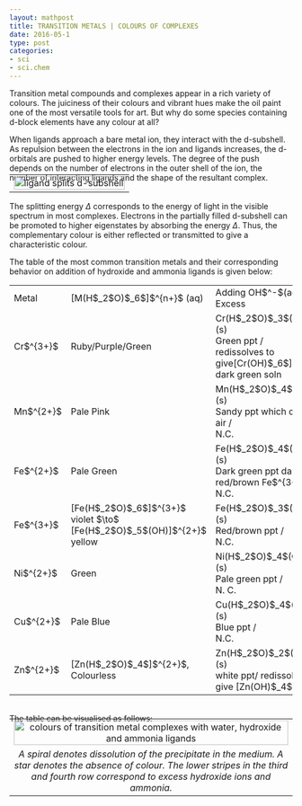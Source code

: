 ```yaml
---
layout: mathpost
title: TRANSITION METALS | COLOURS OF COMPLEXES
date: 2016-05-1 
type: post
categories:
- sci
- sci.chem
---
```


Transition metal compounds and complexes appear in a rich variety of colours. The juiciness of their colours and vibrant hues make the oil paint one of the most versatile tools for art. But why do some species containing d-block elements have any colour at all?

When ligands approach a bare metal ion, they interact with the d-subshell. As repulsion between the electrons in the ion and ligands increases, the d-orbitals are pushed to higher energy levels. The degree of the push depends on the number of electrons in the outer shell of the ion, the number of interacting ligands and the shape of the resultant complex.   
<br />
<table style="margin-top: -45px;" cellpadding="5">
    <tr>
    <td align="center" valign="center">
    <center><img width="100%" src="{{site.baseurl}}/assets/ligand.jpg" alt="ligand splits d-subshell" />
    </center>
    </td>
    </tr>
</table>

The splitting energy $\Delta$ corresponds to the energy of light in the visible spectrum in most complexes. Electrons in the partially filled d-subshell can be promoted to higher eigenstates by absorbing the energy $\Delta$. Thus, the complementary colour is either reflected or transmitted to give a characteristic colour.

The table of the most common transition metals and their corresponding behavior on addition of hydroxide and ammonia ligands is given below:

<table class="tablch" width="100%"> 
<tr><td>Metal</td>
<td>[M(H$_2$O)$_6$]$^{n+}$ (aq)</td>
<td>Adding OH$^-$(aq) /<br/> Excess</td>
<td>Adding NH$_3$(aq) /<br/> Excess</td>
</tr>
<tr><td>Cr$^{3+}$</td>
<td>Ruby/Purple/Green</td>
<td>Cr(H$_2$O)$_3$(OH)$_3$ (s)<br/>Green ppt  /<br/> redissolves to give[Cr(OH)$_6$]$^{3-}$ dark green soln</td>
    <td>Cr(H$_2$O)$_3$(OH)$_3$ (s)<br/>Green ppt  /<br/>lilac soln [Cr(NH$_3$)$_6$]3+</td>
</tr>
<tr><td>Mn$^{2+}$</td>
<td>Pale Pink</td>
<td>Mn(H$_2$O)$_4$(OH)$_2$ (s)<br/>Sandy ppt which darkens in air /<br/> N.C. </td>
<td>Mn(H$_2$O)$_4$(OH)$_2$ (s)<br/>Sandy ppt which darkens in air /<br/> N. C. </td>
</tr>
<tr><td>Fe$^{2+}$</td>
<td>Pale Green</td>
<td>Fe(H$_2$O)$_4$(OH)$_2$ (s)<br/>Dark green ppt darkens to red/brown Fe$^{3+}$  /<br/>  N.C. </td>
<td>Fe(H$_2$O)$_4$(OH)$_2$ (s)<br/>Dark green ppt darkens to red/brown Fe$^{3+}$  /<br/> N.C.</td>
</tr>
<tr><td>Fe$^{3+}$</td>
<td>[Fe(H$_2$O)$_6$]$^{3+}$ violet $\to$ [Fe(H$_2$O)$_5$(OH)]$^{2+}$ yellow</td>
<td>Fe(H$_2$O)$_3$(OH)$_3$ (s)<br/>Red/brown ppt  /<br/> N.C.</td>
<td>Fe(H$_2$O)$_3$(OH)$_3$ (s)<br/>Red/brown ppt  /<br/> N. C. </td>
</tr>
<tr><td>Ni$^{2+}$<br/></td>
<td>Green</td>
<td>Ni(H$_2$O)$_4$(OH)$_2$ (s)<br/>Pale green ppt /<br/> N. C.</td>
<td>Ni(H$_2$O)$_4$(OH)$_2$ (s)<br/>Pale green ppt /<br/> redissolves to pale blue soln [Ni(NH$_3$)$_4$(H$_2$O)$_2$]$^{2+}$ </td>
</tr>
<tr><td>Cu$^{2+}$</td>
<td>Pale Blue</td>
<td>Cu(H$_2$O)$_4$(OH)$_2$­ (s)<br/>Blue ppt /<br/> N.C.</td>
<td>Cu(H$_2$O)$_4$(OH)$_2$ (s)<br/>Blue ppt /<br/> redissolves to deep blue soln [Cu(NH$_3$)$_4$(H$_2$O)$_2$]$^{2+}$</td>
</tr>
<tr><td>Zn$^{2+}$</td>
<td>[Zn(H$_2$O)$_4$]$^{2+}$, Colourless</td>
<td>Zn(H$_2$O)$_2$(OH)$_2$ (s)<br/>white ppt/ redissolves to give [Zn(OH)$_4$]$^{2-}$</td>
    <td>Zn(H$_2$O)$_2$(OH)$_2$ (s)<br/>white ppt /<br/> redissolves to [Zn(NH$_3$)$_4$]$^{2+}$</td>
</tr>
</table>
<br />
The table can be visualised as follows:
<br />
<br />
<table style="margin-top: -25px;" cellpadding="5">
    <tr>
    <td align="center" valign="center">
    <center><img width="100%" src="{{site.baseurl}}/assets/per.svg" alt="colours of transition metal complexes with water, hydroxide and ammonia ligands" />
    </center>
    </td>
    </tr>
    <tr>
    <td align="center" valign="center">
    <em> A spiral denotes dissolution of the precipitate in the medium. A star denotes the absence of colour. The lower stripes in the third and fourth row correspond to excess hydroxide ions and ammonia.</em>
    </td>
    </tr>
</table>


